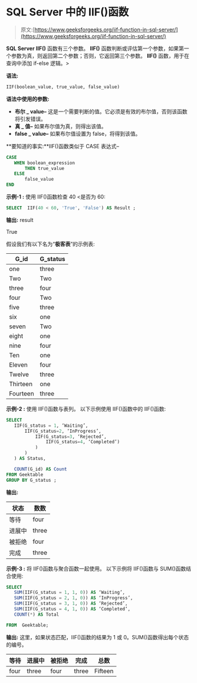 # SQL Server 中的 IIF()函数

> 原文:[https://www.geeksforgeeks.org/iif-function-in-sql-server/](https://www.geeksforgeeks.org/iif-function-in-sql-server/)

**SQL Server** **IIF()** 函数有三个参数。 **IIF()** 函数判断或评估第一个参数，如果第一个参数为真，则返回第二个参数；否则，它返回第三个参数。 **IIF()** 函数，用于在查询中添加 if-else 逻辑。>

**语法:**

```sql
IIF(boolean_value, true_value, false_value)

```

**语法中使用的参数:**

*   **布尔 _ value–**
    这是一个需要判断的值。它必须是有效的布尔值，否则该函数将引发错误。
*   **真 _ 值–**
    如果布尔值为真，则得出该值。
*   **false _ value–**
    如果布尔值设置为 false，将得到该值。

**要知道的事实:**IIF()函数类似于 CASE 表达式–

```sql
CASE  
   WHEN boolean_expression  
       THEN true_value
   ELSE
       false_value
END

```

**示例-1 :**
使用 IIF()函数检查 40 <是否为 60:

```sql
SELECT  IIF(40 < 60, 'True', 'False') AS Result ; 
```

**输出:** result

True

假设我们有以下名为“**极客表**”的示例表:

| G_id | G_status |
| --- | --- |
| one | three |
| Two | Two |
| three | four |
| four | Two |
| five | three |
| six | one |
| seven | Two |
| eight | one |
| nine | four |
| Ten | one |
| Eleven | four |
| Twelve | three |
| Thirteen | one |
| Fourteen | three |

**示例-2 :**
使用 IIF()函数与表列。
以下示例使用 IIF()函数中的 IIF()函数:

```sql
SELECT    
   IIF(G_status = 1, ‘Waiting’,  
       IIF(G_status=2, ‘InProgress’,
           IIF(G_status=3, ‘Rejected’,
               IIF(G_status=4, ‘Completed’)
           )
       )
   ) AS Status,

   COUNT(G_id) AS Count
FROM Geektable
GROUP BY G_status ; 
```

**输出:**

| 状态 | 数数 |
| --- | --- |
| 等待 | four |
| 进展中 | three |
| 被拒绝 | four |
| 完成 | three |

**示例-3 :**
将 IIF()函数与聚合函数一起使用。
以下示例将 IIF()函数与 SUM()函数结合使用:

```sql
SELECT    
   SUM(IIF(G_status = 1, 1, 0)) AS ‘Waiting’,  
   SUM(IIF(G_status = 2, 1, 0)) AS ‘InProgress’,  
   SUM(IIF(G_status = 3, 1, 0)) AS ‘Rejected’,  
   SUM(IIF(G_status = 4, 1, 0)) AS ‘Completed’,  
   COUNT(*) AS Total

FROM  Geektable;

```

**输出:**
这里，如果状态匹配，IIF()函数的结果为 1 或 0。SUM()函数得出每个状态的编号。

| 等待 | 进展中 | 被拒绝 | 完成 | 总数 |
| --- | --- | --- | --- | --- |
| four | three | four | three | Fifteen |